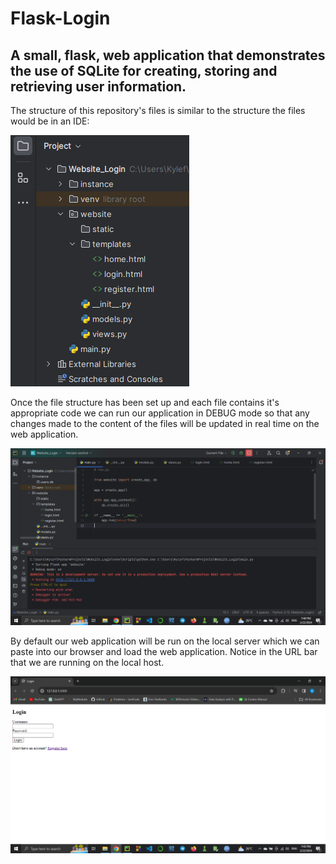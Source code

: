 # Flask-Login
## A small, flask, web application that demonstrates the use of SQLite for creating, storing and retrieving user information.

The structure of this repository's files is similar to the structure the files would be in an IDE: 

![Alt text](images/File_Structure.png)

Once the file structure has been set up and each file contains it's appropriate code we can run our application in DEBUG mode so that any changes made to the content of the files will be updated in real time on the web application. 

![ALT text](images/How_To_Run.png)

By default our web application will be run on the local server which we can paste into our browser and load the web application. Notice in the URL bar that we are running on the local host. 

![ALT text](images/HomeLogin_page.png)
